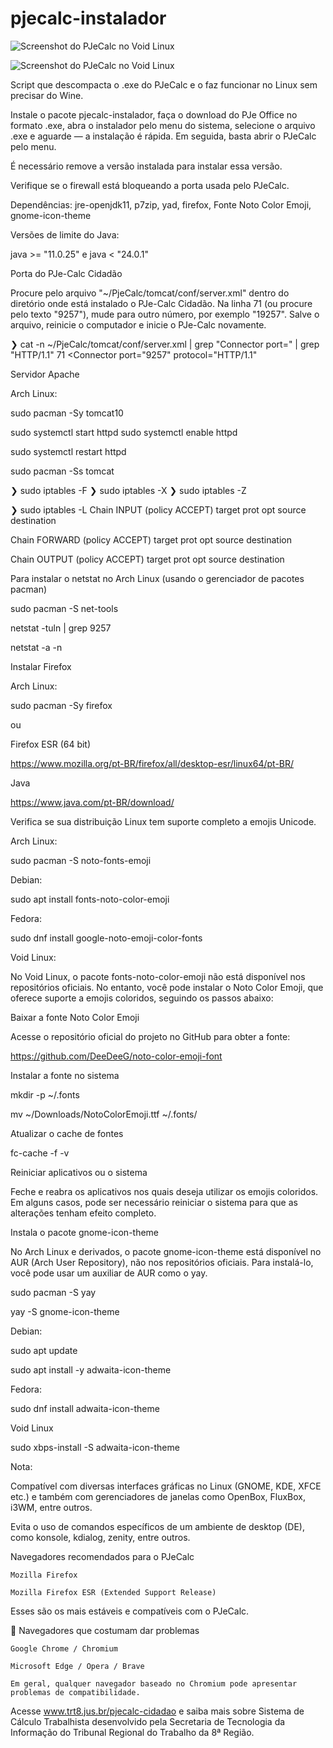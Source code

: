 # pjecalc-instalador

![Screenshot do PJeCalc no Void Linux](https://github.com/tuxslack/pjecalc-instalador/blob/c5879228eae8525c088b02cc2b2b65064b4651b5/usr/share/doc/pjecalc-instalador/tela-inicial_2025-04-17_00-10-25.png) 

![Screenshot do PJeCalc no Void Linux](https://github.com/tuxslack/pjecalc-instalador/blob/609bcf435db5059c684de993c7186af9cb26e0d3/usr/share/doc/pjecalc-instalador/PJeCalc_Void%20Linux_2025-04-16.png) 

Script que descompacta o .exe do PJeCalc e o faz funcionar no Linux sem precisar do Wine.


Instale o pacote pjecalc-instalador, faça o download do PJe Office no formato .exe, abra o instalador pelo menu do sistema, selecione o arquivo .exe e aguarde — a instalação é rápida. Em seguida, basta abrir o PJeCalc pelo menu.


É necessário remove a versão instalada para instalar essa versão.



Verifique se o firewall está bloqueando a porta usada pelo PJeCalc.



Dependências: jre-openjdk11, p7zip, yad, firefox, Fonte Noto Color Emoji, gnome-icon-theme


Versões de limite do Java:

java >= "11.0.25" e java < "24.0.1"



Porta do PJe-Calc Cidadão

Procure pelo arquivo "~/PjeCalc/tomcat/conf/server.xml" dentro do diretório onde está instalado o PJe-Calc Cidadão. Na linha 71 (ou procure pelo texto "9257"), mude para outro número, por exemplo "19257". Salve o arquivo, reinicie o computador e inicie o PJe-Calc novamente.

❯ cat -n  ~/PjeCalc/tomcat/conf/server.xml | grep "Connector port=" | grep "HTTP/1.1"
    71      <Connector port="9257" protocol="HTTP/1.1"




Servidor Apache

Arch Linux:

sudo pacman -Sy tomcat10

sudo systemctl start httpd
sudo systemctl enable httpd

sudo systemctl restart httpd


sudo pacman -Ss tomcat


❯ sudo iptables -F
❯ sudo iptables -X
❯ sudo iptables -Z


❯ sudo iptables -L
Chain INPUT (policy ACCEPT)
target     prot opt source               destination         

Chain FORWARD (policy ACCEPT)
target     prot opt source               destination         

Chain OUTPUT (policy ACCEPT)
target     prot opt source               destination         



Para instalar o netstat no Arch Linux (usando o gerenciador de pacotes pacman)

sudo pacman -S net-tools

netstat -tuln | grep 9257

netstat -a -n


Instalar Firefox

Arch Linux:

sudo pacman -Sy firefox

ou

Firefox ESR (64 bit)

https://www.mozilla.org/pt-BR/firefox/all/desktop-esr/linux64/pt-BR/



Java

https://www.java.com/pt-BR/download/


Verifica se sua distribuição Linux tem suporte completo a emojis Unicode.

Arch Linux:

sudo pacman -S noto-fonts-emoji

Debian:

sudo apt install fonts-noto-color-emoji

Fedora:

sudo dnf install google-noto-emoji-color-fonts


Void Linux:

No Void Linux, o pacote fonts-noto-color-emoji não está disponível nos repositórios oficiais. No entanto, você pode instalar o Noto Color Emoji, que oferece suporte a emojis coloridos, seguindo os passos abaixo:

Baixar a fonte Noto Color Emoji

Acesse o repositório oficial do projeto no GitHub para obter a fonte:

https://github.com/DeeDeeG/noto-color-emoji-font

Instalar a fonte no sistema

mkdir -p ~/.fonts

mv ~/Downloads/NotoColorEmoji.ttf ~/.fonts/

Atualizar o cache de fontes

fc-cache -f -v


Reiniciar aplicativos ou o sistema

Feche e reabra os aplicativos nos quais deseja utilizar os emojis coloridos. Em alguns casos, pode ser necessário reiniciar o sistema para que as alterações tenham efeito completo.



Instala o pacote gnome-icon-theme


No Arch Linux e derivados, o pacote gnome-icon-theme está disponível no AUR (Arch User Repository), não nos repositórios oficiais. Para instalá-lo, você pode usar um auxiliar de AUR como o yay.

sudo pacman -S yay

yay -S gnome-icon-theme


Debian:

sudo apt update

sudo apt install -y adwaita-icon-theme


Fedora:

sudo dnf install adwaita-icon-theme


Void Linux

sudo xbps-install -S adwaita-icon-theme



Nota:

Compatível com diversas interfaces gráficas no Linux (GNOME, KDE, XFCE etc.) e também com gerenciadores de janelas como OpenBox, FluxBox, i3WM, entre outros.

Evita o uso de comandos específicos de um ambiente de desktop (DE), como konsole, kdialog, zenity, entre outros.


Navegadores recomendados para o PJeCalc

    Mozilla Firefox

    Mozilla Firefox ESR (Extended Support Release)

Esses são os mais estáveis e compatíveis com o PJeCalc.


🚫 Navegadores que costumam dar problemas

    Google Chrome / Chromium

    Microsoft Edge / Opera / Brave

    Em geral, qualquer navegador baseado no Chromium pode apresentar problemas de compatibilidade.


Acesse www.trt8.jus.br/pjecalc-cidadao e saiba mais sobre Sistema de Cálculo Trabalhista desenvolvido pela Secretaria de Tecnologia da Informação do Tribunal Regional do Trabalho da 8ª Região.


